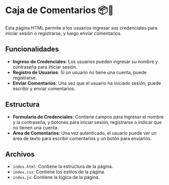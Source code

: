
# Caja de Comentarios 📦💬

Esta página HTML permite a los usuarios ingresar sus credenciales para iniciar sesión o registrarse, y luego enviar comentarios. 

## Funcionalidades

- **Ingreso de Credenciales**: Los usuarios pueden ingresar su nombre y contraseña para iniciar sesión.
- **Registro de Usuarios**: Si un usuario no tiene una cuenta, puede registrarse.
- **Enviar Comentarios**: Una vez que el usuario ha iniciado sesión, puede escribir y enviar comentarios.

## Estructura

- **Formulario de Credenciales**: Contiene campos para ingresar el nombre y la contraseña, y botones para iniciar sesión, registrarse o indicar que no tienen una cuenta.
- **Área de Comentarios**: Una vez autenticado, el usuario puede ver un área de texto para escribir comentarios y un botón para enviarlos.

## Archivos

- `index.html`: Contiene la estructura de la página.
- `index.css`: Contiene los estilos de la página.
- `index.js`: Contiene la lógica de la página.

